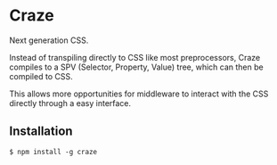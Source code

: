 # Craze
Next generation CSS.

Instead of transpiling directly to CSS like most preprocessors, Craze compiles to a SPV (Selector, Property, Value) tree, which can then be compiled to CSS.

This allows more opportunities for middleware to interact with the CSS directly through a easy interface.

## Installation
```
$ npm install -g craze
```
